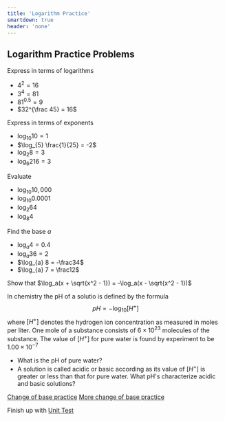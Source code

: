 ```yaml
---
title: 'Logarithm Practice'
smartdown: true
header: 'none'
---
```


## Logarithm Practice Problems

Express in terms of logarithms

- $4^2 = 16$
- $3^4=81$
- $81^{0.5}=9$
- $32^{\frac 45} = 16$


Express in terms of exponents

- $\log_{10} 10 = 1$
- $\log_{5} \frac{1}{25} = -2$
- $\log_{2} 8 = 3$
- $\log_{6} 216 =3$


Evaluate

- $\log_{10} 10,000$
-  $\log_{10} 0.0001$
-  $\log_{2} 64$
-  $\log_{8} 4$

Find the base $a$

- $\log_{a} 4 = 0.4$
- $\log_{a} 36 = 2$
- $\log_{a} 8 = -\frac34$
- $\log_{a} 7 = \frac12$

Show that $\log_a(x + \sqrt{x^2 - 1}) = -\log_a(x - \sqrt{x^2 - 1})$

In chemistry the pH of a solutio is defined by the formula 
$$pH=-\log_{10}[H^+]$$
where $[H^+]$ denotes the hydrogen ion concentration as measured in moles per liter. One mole of a substance consists of $6 \times 10^{23}$ molecules of the substance.  The value of $[H^+]$ for pure water is found by experiment to be $1.00 \times 10^{-7}$

- What is the pH of pure water?
- A solution is called acidic or basic according as its value of $[H^+]$ is greater or less than that for pure water.  What pH's characterize acidic and basic solutions?

[Change of base practice](https://www.khanacademy.org/math/algebra2/x2ec2f6f830c9fb89:logs/x2ec2f6f830c9fb89:change-of-base/e/evaluate-logarithms-using-the-change-of-base-rule)
[More change of base practice](https://www.khanacademy.org/math/algebra2/x2ec2f6f830c9fb89:logs/x2ec2f6f830c9fb89:change-of-base/e/rewrite-logarithmic-expressions-using-the-change-of-base-rule)

Finish up with [Unit Test](https://www.khanacademy.org/math/algebra2/x2ec2f6f830c9fb89:logs/x2ec2f6f830c9fb89:exp-models/test/x2ec2f6f830c9fb89:logs-unit-test?referrer=upsell)